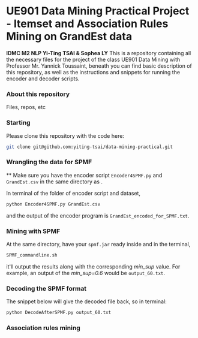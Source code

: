 # UE901 Data Mining Practical Project - Itemset and Association Rules Mining on GrandEst data
**IDMC M2 NLP Yi-Ting TSAI & Sophea LY**
This is a repository containing all the necessary files for the project of the class UE901 Data Mining with Professor Mr. Yannick Toussaint, beneath you can find basic description of this repository, as well as the instructions and snippets for running the encoder and decoder scripts. 

### About this repository
Files, repos, etc

### Starting
Please clone this repository with the code here:

```bash
git clone git@github.com:yiting-tsai/data-mining-practical.git
```

### Wrangling the data for SPMF
** Make sure you have the encoder script ```Encoder4SPMF.py``` and ```GrandEst.csv``` in the same directory as .

In terminal of the folder of encoder script and dataset, 
```bash
python Encoder4SPMF.py GrandEst.csv
```
and the output of the encoder program is ```GrandEst_encoded_for_SPMF.txt```.

### Mining with SPMF
At the same directory, have your ```spmf.jar``` ready inside and in the terminal,
```bash
SPMF_commandline.sh
```
it'll output the results along with the corresponding *min_sup* value. 
For example, an output of the *min_sup=0.6* would be ```output_60.txt```. 

### Decoding the SPMF format
The snippet below will give the decoded file back, so in terminal:
```bash
python DecodeAfterSPMF.py output_60.txt
```
### Association rules mining

